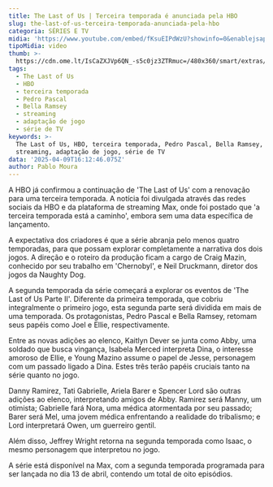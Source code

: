 ```yaml
---
title: The Last of Us | Terceira temporada é anunciada pela HBO
slug: the-last-of-us-terceira-temporada-anunciada-pela-hbo
categoria: SÉRIES E TV
midia: 'https://www.youtube.com/embed/fKsuEIPdWzU?showinfo=0&enablejsapi=1'
tipoMidia: video
thumb: >-
  https://cdn.ome.lt/IsCaZXJVp6QN_-s5c0jz3ZTRmuc=/480x360/smart/extras/conteudos/Captura_de_tela_2025-04-09_130453.png
tags:
  - The Last of Us
  - HBO
  - terceira temporada
  - Pedro Pascal
  - Bella Ramsey
  - streaming
  - adaptação de jogo
  - série de TV
keywords: >-
  The Last of Us, HBO, terceira temporada, Pedro Pascal, Bella Ramsey,
  streaming, adaptação de jogo, série de TV
data: '2025-04-09T16:12:46.075Z'
author: Pablo Moura
---
```


A HBO já confirmou a continuação de 'The Last of Us' com a renovação para uma terceira temporada. A notícia foi divulgada através das redes sociais da HBO e da plataforma de streaming Max, onde foi postado que 'a terceira temporada está a caminho', embora sem uma data específica de lançamento. 

A expectativa dos criadores é que a série abranja pelo menos quatro temporadas, para que possam explorar completamente a narrativa dos dois jogos. A direção e o roteiro da produção ficam a cargo de Craig Mazin, conhecido por seu trabalho em 'Chernobyl', e Neil Druckmann, diretor dos jogos da Naughty Dog. 

A segunda temporada da série começará a explorar os eventos de 'The Last of Us Parte II'. Diferente da primeira temporada, que cobriu integralmente o primeiro jogo, esta segunda parte será dividida em mais de uma temporada. Os protagonistas, Pedro Pascal e Bella Ramsey, retomam seus papéis como Joel e Ellie, respectivamente. 

Entre as novas adições ao elenco, Kaitlyn Dever se junta como Abby, uma soldado que busca vingança, Isabela Merced interpreta Dina, o interesse amoroso de Ellie, e Young Mazino assume o papel de Jesse, personagem com um passado ligado a Dina. Estes três terão papéis cruciais tanto na série quanto no jogo. 

Danny Ramirez, Tati Gabrielle, Ariela Barer e Spencer Lord são outras adições ao elenco, interpretando amigos de Abby. Ramirez será Manny, um otimista; Gabrielle fará Nora, uma médica atormentada por seu passado; Barer será Mel, uma jovem médica enfrentando a realidade do tribalismo; e Lord interpretará Owen, um guerreiro gentil. 

Além disso, Jeffrey Wright retorna na segunda temporada como Isaac, o mesmo personagem que interpretou no jogo. 

A série está disponível na Max, com a segunda temporada programada para ser lançada no dia 13 de abril, contendo um total de oito episódios.
